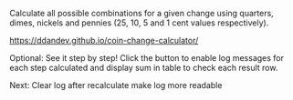 Calculate all possible combinations for a given change using quarters, dimes, nickels and pennies (25, 10, 5 and 1 cent values respectively).

https://ddandev.github.io/coin-change-calculator/

Optional:
See it step by step! Click the button to enable log messages for each step calculated and display sum in table to check each result row.

Next:
Clear log after recalculate
make log more readable